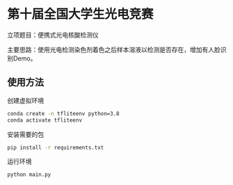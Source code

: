 # 第十届全国大学生光电竞赛

立项题目：便携式光电核酸检测仪

主要思路：使用光电检测染色剂着色之后样本溶液以检测是否存在，增加有人脸识别Demo。

## 使用方法

创建虚拟环境
```bash
conda create -n tfliteenv python=3.8
conda activate tfliteenv
```

安装需要的包
```bash
pip install -r requirements.txt
```

运行环境
```bash
python main.py
```
